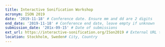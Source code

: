 ```yaml
---
title: Interactive Sonification Workshop
acronym: ISON 2019
date: '2019-11-18' # Conference date. Ensure mm and dd are 2 digits
end_date: '2019-11-18' # Conference end date, leave empty if unknown
submission_date: '201x-09-15' # Date of submissions
ext_url: https://interactive-sonification.org/ISon2019 # External URL to conference website
location: Stockholm, Sweden# City, Country
---
```

